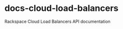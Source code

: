 docs-cloud-load-balancers
=========================

Rackspace Cloud Load Balancers API documentation
